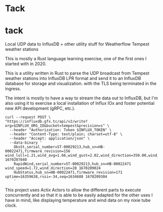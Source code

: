 Tack
====
# tack
Local UDP data to InfluxDB + other utility stuff for Weatherflow Tempest weather stations

This is mostly a Rust language learning exercise, one of the first ones I started with in 2020.

This is a utility written in Rust to parse the UDP broadcast from Tempest weather stations into InfluxDB LPR format and send it to an InfluxDB database for storage and visualization.
with the TLS being terminated in the ingress.

The intent is mostly to have a way to stream the data out to InfluxDB, but I'm also using it to exercise a local installation of Influx IOx and foster potential new API development (gRPC, etc.).
```shell
curl --request POST \
"https://influxdb.gfx.tc/api/v2/write?org=$INFLUX_ORG_ID&bucket=tempest&precision=s" \
  --header "Authorization: Token $INFLUX_TOKEN" \
  --header "Content-Type: text/plain; charset=utf-8" \
  --header "Accept: application/json" \
  --data-binary '
    ObsSt,serial_number=ST-00029213,hub_sn=HB-00022471,firmware_revision=156 wind_lull=1.21,wind_avg=1.66,wind_gust=2.02,wind_direction=350.00,wind_sample_interval=3,air_temperature=4.25,relative_humidity=63.12,illuminance=0,uv=0.00,solar_radiation=0,precip_acc=0.00,precip_type=0,strike_avg_distance=0,strike_count=0,battery=2.68,report_interval=1,station_pressure=832.01 1670207840
    RapidWind,serial_number=ST-00029213,hub_sn=HB-00022471 wind_speed=1.72,wind_direction=28 1670209024
    HubStatus,hub_sn=HB-00022471,firmware_revision=171 uptime=16359638,rssi=-34,seq=1634688 1670209304
    '
```
This project uses Actix Actors to allow the different parts to execute concurrently and so that it is able to be easily adapted for the other uses I have in mind, like displaying temperature and wind data on my nixie tube clock.
